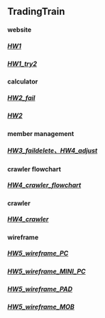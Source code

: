 ## TradingTrain
#### website
##### [HW1](https://ya-rong.github.io/TradingTrain/221120_HW1/)
##### [HW1_try2](https://ya-rong.github.io/TradingTrain/221120_HW1/try2/try2.html)
#### calculator
##### [HW2_fail](https://ya-rong.github.io/TradingTrain/221127_HW2/index.html)
##### [HW2](https://ya-rong.github.io//TradingTrain/221127_HW2/try3/index3.html)
#### member management
##### [HW3_faildelete、HW4_adjust](https://ya-rong.github.io//TradingTrain/221204_HW3/index.html)
#### crawler flowchart
##### [HW4_crawler_flowchart](https://github.com/Ya-Rong/TradingTrain/blob/main/221211_HW4/HW4_crawler_flowchart_2.png)
#### crawler
##### [HW4_crawler](https://github.com/Ya-Rong/TradingTrain/blob/main/221211_HW4/HW4_try5%20copy.ipynb)
#### wireframe
##### [HW5_wireframe_PC](https://github.com/Ya-Rong/TradingTrain/blob/main/230103_HW5/PC.png)
##### [HW5_wireframe_MINI_PC](https://github.com/Ya-Rong/TradingTrain/blob/main/230103_HW5/MINI%20PC.png)
##### [HW5_wireframe_PAD](https://github.com/Ya-Rong/TradingTrain/blob/main/230103_HW5/PAD.png)
##### [HW5_wireframe_MOB](https://github.com/Ya-Rong/TradingTrain/blob/main/230103_HW5/MOB.png)